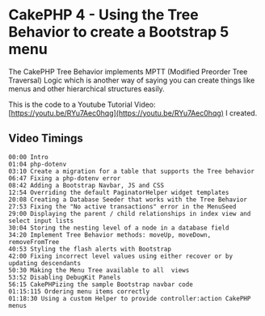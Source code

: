# CakePHP 4 - Using the Tree Behavior to create a Bootstrap 5 menu

The CakePHP Tree Behavior implements MPTT (Modified Preorder Tree Traversal) Logic which is another way of saying you can create things like menus and other hierarchical structures easily.

This is the code to a Youtube Tutorial Video: [https://youtu.be/RYu7Aec0hqg](https://youtu.be/RYu7Aec0hqg) I created.


## Video Timings


```
00:00 Intro
01:04 php-dotenv
03:10 Create a migration for a table that supports the Tree behavior
06:47 Fixing a php-dotenv error
08:42 Adding a Bootstrap Navbar, JS and CSS
12:54 Overriding the default PaginatorHelper widget templates
20:08 Creating a Database Seeder that works with the Tree Behavior
27:53 Fixing the "No active transactions" error in the MenuSeed
29:00 Displaying the parent / child relationships in index view and select input lists
30:04 Storing the nesting level of a node in a database field
34:20 Implement Tree Behavior methods: moveUp, moveDown, removeFromTree
40:53 Styling the flash alerts with Bootstrap
42:00 Fixing incorrect level values using either recover or by updating descendants
50:30 Making the Menu Tree available to all  views
53:52 Disabling DebugKit Panels
56:15 CakePHPizing the sample Bootstrap navbar code
01:15:115 Ordering menu items correctly
01:18:30 Using a custom Helper to provide controller:action CakePHP menus
```

